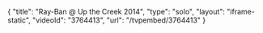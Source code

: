 {
    "title": "Ray-Ban @ Up the Creek 2014",
    "type": "solo",
    "layout": "iframe-static",
    "videoId": "3764413",
    "url": "\/tvpembed\/3764413"
}
